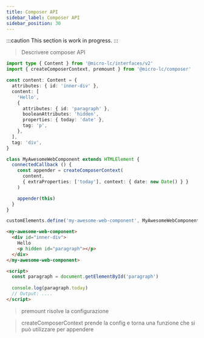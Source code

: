 ```yaml
---
title: Composer API
sidebar_label: Composer API
sidebar_position: 30
---
```


:::caution
This section is work in progress.
:::

> Descrivere composer API

```typescript
import type { Content } from '@micro-lc/interfaces/v2'
import { createComposerContext, premount } from '@micro-lc/composer'

const content: Content = {
  attributes: { id: 'inner-div' },
  content: [
    'Hello',
    {
      attributes: { id: 'paragraph' },
      booleanAttributes: 'hidden',
      properties: { today: 'date' },
      tag: 'p',
    },
  ],
  tag: 'div',
}

class MyAwesomeWebComponent extends HTMLElement {
  connectedCallback () {
    const appender = createComposerContext(
      content,
      { extraProperties: ['today'], context: { date: new Date() } }
    )

    appender(this)
  }
}

customElements.define('my-awesome-web-component', MyAwesomeWebComponent)
```

```html
<my-awesome-web-component>
  <div id="inner-div">
    Hello
    <p hidden id="paragraph"></p>
  </div>
</my-awesome-web-component>

<script>
  const paragraph = document.getElementById('paragraph')
  
  console.log(paragraph.today)
  // Output: ....
</script>
```

> premount risolve la configurazione

> createComposerContext prende la config e torna una funzione che si può utilizzare per appendere
> 
